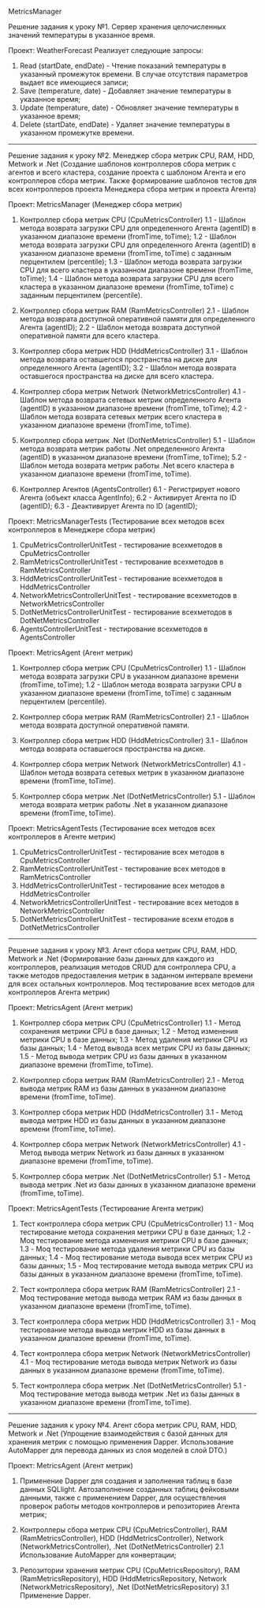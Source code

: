 MetricsManager



Решение задания к уроку №1. Cервер хранения целочисленных значений температуры в указанное время.

Проект: WeatherForecast
Реализует следующие запросы:
1) Read (startDate, endDate) - Чтение показаний температуры в указанный промежуток времени. В случае отсутствия параметров выдает все имеющиеся записи;
2) Save (temperature, date) - Добавляет значение температуры в указанное время;
3) Update (temperature, date) - Обновляет значение температуры в указанное время;
4) Delete (startDate, endDate) - Удаляет значение температуры в указанном промежутке времени.

_________________________________________________________________________________________________________________________________________________

Решение задания к уроку №2. Менеджер сбора метрик CPU, RAM, HDD, Metwork и .Net (Создание шаблонов контроллеров сбора метрик с агентов и 
всего кластера, создание проекта с шаблоном Агента и его контроллеров сбора метрик. Также формирование шаблонов тестов для всех контроллеров
проекта Менеджера сбора метрик и проекта Агента)


Проект: MetricsManager (Менеджер сбора метрик)
1) Контроллер сбора метрик CPU (CpuMetricsController)
	1.1 - Шаблон метода возврата загрузки CPU для определенного Агента (agentID) в указанном диапазоне времени (fromTime, toTime);
	1.2 - Шаблон метода возврата загрузки CPU для определенного Агента (agentID) в указанном диапазоне времени (fromTime, toTime) с заданным перцентилем (percentile);
	1.3 - Шаблон метода возврата загрузки CPU для всего кластера в указанном диапазоне времени (fromTime, toTime);
	1.4 - Шаблон метода возврата загрузки CPU для всего кластера в указанном диапазоне времени (fromTime, toTime) с заданным перцентилем (percentile).

2) Контроллер сбора метрик RAM (RamMetricsController)
	2.1 - Шаблон метода возврата доступной оперативной памяти для определенного Агента (agentID); 
	2.2 - Шаблон метода возврата доступной оперативной памяти для всего кластера.

3) Контроллер сбора метрик HDD (HddMetricsController)
	3.1 - Шаблон метода возврата оставшегося пространства на диске для определенного Агента (agentID); 
	3.2 - Шаблон метода возврата оставшегося пространства на диске для всего кластера.

4) Контроллер сбора метрик Network (NetworkMetricsController)
	4.1 - Шаблон метода возврата сетевых метрик определенного Агента (agentID) в указанном диапазоне времени (fromTime, toTime);
	4.2 - Шаблон метода возврата сетевых метрик всего кластера в указанном диапазоне времени (fromTime, toTime).

5) Контроллер сбора метрик .Net (DotNetMetricsController)
	5.1 - Шаблон метода возврата метрик работы .Net определенного Агента (agentID) в указанном диапазоне времени (fromTime, toTime);
	5.2 - Шаблон метода возврата метрик работы .Net всего кластера в указанном диапазоне времени (fromTime, toTime).

6) Контроллер Агентов (AgentsController)
	6.1 - Регистрирует нового Агента (объект класса AgentInfo);
	6.2 - Активирует Агента по ID (agentID);
	6.3 - Деактивирует Агента по ID (agentID);


Проект: MetricsManagerTests (Тестирование всех методов всех контроллеров в Менеджере сбора метрик)
1) CpuMetricsControllerUnitTest - тестирование всехметодов в CpuMetricsController
2) RamMetricsControllerUnitTest - тестирование всехметодов в RamMetricsController
3) HddMetricsControllerUnitTest - тестирование всехметодов в HddMetricsController
4) NetworkMetricsControllerUnitTest - тестирование всехметодов в NetworkMetricsController
5) DotNetMetricsControllerUnitTest - тестирование всехметодов в DotNetMetricsController
6) AgentsControllerUnitTest - тестирование всехметодов в AgentsController


Проект: MetricsAgent (Агент метрик)
1) Контроллер сбора метрик CPU (CpuMetricsController)
	1.1 - Шаблон метода возврата загрузки CPU в указанном диапазоне времени (fromTime, toTime);
	1.2 - Шаблон метода возврата загрузки CPU в указанном диапазоне времени (fromTime, toTime) с заданным перцентилем (percentile).
	
2) Контроллер сбора метрик RAM (RamMetricsController)
	2.1 - Шаблон метода возврата доступной оперативной памяти.

3) Контроллер сбора метрик HDD (HddMetricsController)
	3.1 - Шаблон метода возврата оставшегося пространства на диске.

4) Контроллер сбора метрик Network (NetworkMetricsController)
	4.1 - Шаблон метода возврата сетевых метрик в указанном диапазоне времени (fromTime, toTime).

5) Контроллер сбора метрик .Net (DotNetMetricsController)
	5.1 - Шаблон метода возврата метрик работы .Net в указанном диапазоне времени (fromTime, toTime).


Проект: MetricsAgentTests (Тестирование всех методов всех контроллеров в Агенте метрик)
1) CpuMetricsControllerUnitTest - тестирование всех методов в CpuMetricsController
2) RamMetricsControllerUnitTest - тестирование всех методов в RamMetricsController
3) HddMetricsControllerUnitTest - тестирование всех методов в HddMetricsController
4) NetworkMetricsControllerUnitTest - тестирование всех методов в NetworkMetricsController
5) DotNetMetricsControllerUnitTest - тестирование всехм етодов в DotNetMetricsController

______________________________________________________________________________________________________________________________________________

Решение задания к уроку №3. Агент сбора метрик CPU, RAM, HDD, Metwork и .Net (Формирование базы данных для каждого из контроллеров, реализация методов CRUD для сонтроллера CPU, а также методов предоставления метрик в заданном интервале времени для всех остальных контроллеров. Мoq тестирование всех методов для контроллеров Агента метрик)

Проект: MetricsAgent (Агент метрик)
1) Контроллер сбора метрик CPU (CpuMetricsController)
	1.1 - Метод сохранения метрики CPU в базе данных;
	1.2 - Метод изменения метрики CPU в базе данных;
	1.3 - Метод удаления метрики CPU из базы данных;
	1.4 - Метод вывода всех метрик CPU из базы данных;
	1.5 - Метод вывода метрик CPU из базы данных в указанном диапазоне времени (fromTime, toTime).

2) Контроллер сбора метрик RAM (RamMetricsController)
	2.1 - Метод вывода метрик RAM из базы данных в указанном диапазоне времени (fromTime, toTime).

3) Контроллер сбора метрик HDD (HddMetricsController)
	3.1 - Метод вывода метрик HDD из базы данных в указанном диапазоне времени (fromTime, toTime).

4) Контроллер сбора метрик Network (NetworkMetricsController)
	4.1 - Метод вывода метрик Network из базы данных в указанном диапазоне времени (fromTime, toTime).

5) Контроллер сбора метрик .Net (DotNetMetricsController)
	5.1 - Метод вывода метрик .Net из базы данных в указанном диапазоне времени (fromTime, toTime).


Проект: MetricsAgentTests (Тестирование Агента метрик)
1) Тест контроллера сбора метрик CPU (CpuMetricsController)
	1.1 - Moq тестирование метода сохранения метрики CPU в базе данных;
	1.2 - Moq тестирование метода изменения метрики CPU в базе данных;
	1.3 - Moq тестирование метода удаления метрики CPU из базы данных;
	1.4 - Moq тестирование метода вывода всех метрик CPU из базы данных;
	1.5 - Moq тестирование метода вывода метрик CPU из базы данных в указанном диапазоне времени (fromTime, toTime).

2) Тест контроллера сбора метрик RAM (RamMetricsController)
	2.1 - Moq тестирование метода вывода метрик RAM из базы данных в указанном диапазоне времени (fromTime, toTime).

3) Тест контроллера сбора метрик HDD (HddMetricsController)
	3.1 - Moq тестирование метода вывода метрик HDD из базы данных в указанном диапазоне времени (fromTime, toTime).

4) Тест контроллера сбора метрик Network (NetworkMetricsController)
	4.1 - Moq тестирование метода вывода метрик Network из базы данных в указанном диапазоне времени (fromTime, toTime).

5) Тест контроллера сбора метрик .Net (DotNetMetricsController)
	5.1 - Moq тестирование метода вывода метрик .Net из базы данных в указанном диапазоне времени (fromTime, toTime).

_________________________________________________________________________________________________________________________________________________

Решение задания к уроку №4. Агент сбора метрик CPU, RAM, HDD, Metwork и .Net (Упрощение взаимодействия с базой данных для хранения метрик с помощью применения Dapper. Использование AutoMapper для перевода данных из слоя моделей в слой DTO.)

Проект: MetricsAgent (Агент метрик)
1) Применение Dapper для создания и заполнения таблиц в базе данных SQLlight. Автозаполнение созданных таблиц фейковыми данными, также с применением Dapper, для осуществления проверок работы методов контроллеров и репозиториев Агента метрик;

2) Контроллеры сбора метрик CPU (CpuMetricsController), RAM (RamMetricsController), HDD (HddMetricsController), Network (NetworkMetricsController), .Net (DotNetMetricsController)
	2.1 Использование AutoMapper для конвертации;

3) Репозитории хранения метрик CPU (CpuMetricsRepository), RAM (RamMetricsRepository), HDD (HddMetricsRepository, Network (NetworkMetricsRepository), .Net (DotNetMetricsRepository)
	3.1 Применение Dapper.

